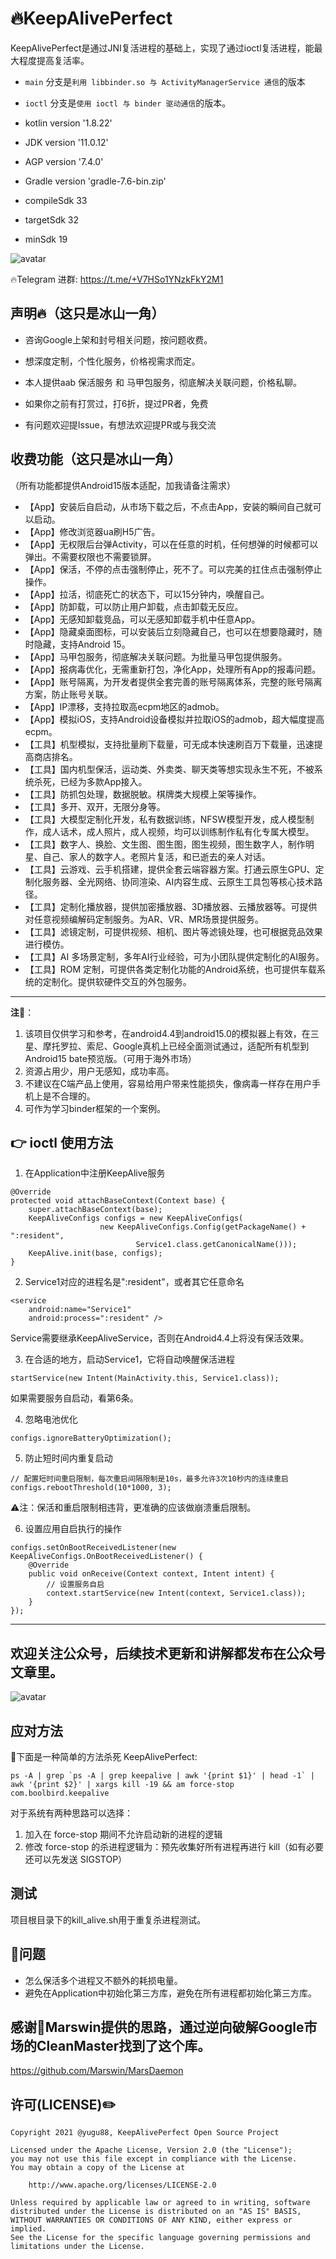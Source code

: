 # 🔥KeepAlivePerfect
KeepAlivePerfect是通过JNI复活进程的基础上，实现了通过ioctl复活进程，能最大程度提高复活率。

- `main` 分支是`利用 libbinder.so 与 ActivityManagerService 通信`的版本
- `ioctl`  分支是`使用 ioctl 与 binder 驱动通信`的版本。

- kotlin version '1.8.22'
- JDK version '11.0.12'
- AGP version '7.4.0'
- Gradle  version 'gradle-7.6-bin.zip'
- compileSdk 33
- targetSdk 32
- minSdk 19


![avatar](https://github.com/Pangu-Immortal/Pangu-Immortal/blob/main/qrcode_for_gh_5d1938320a76_344.jpg)


🔥Telegram 进群: https://t.me/+V7HSo1YNzkFkY2M1


## 声明🔥（这只是冰山一角）

- 咨询Google上架和封号相关问题，按问题收费。

- 想深度定制，个性化服务，价格视需求而定。

- 本人提供aab 保活服务 和 马甲包服务，彻底解决关联问题，价格私聊。

- 如果你之前有打赏过，打6折，提过PR者，免费

- 有问题欢迎提Issue，有想法欢迎提PR或与我交流



## 收费功能（这只是冰山一角）

（所有功能都提供Android15版本适配，加我请备注需求）

- 【App】安装后自启动，从市场下载之后，不点击App，安装的瞬间自己就可以启动。
- 【App】修改浏览器ua刷H5广告。
- 【App】无权限后台弹Activity，可以在任意的时机，任何想弹的时候都可以弹出。不需要权限也不需要锁屏。
- 【App】保活，不停的点击强制停止，死不了。可以完美的扛住点击强制停止操作。
- 【App】拉活，彻底死亡的状态下，可以15分钟内，唤醒自己。
- 【App】防卸载，可以防止用户卸载，点击卸载无反应。
- 【App】无感知卸载竞品，可以无感知卸载手机中任意App。
- 【App】隐藏桌面图标，可以安装后立刻隐藏自己，也可以在想要隐藏时，随时隐藏，支持Android 15。
- 【App】马甲包服务，彻底解决关联问题。为批量马甲包提供服务。
- 【App】报病毒优化，无需重新打包，净化App，处理所有App的报毒问题。
- 【App】账号隔离，为开发者提供全套完善的账号隔离体系，完整的账号隔离方案，防止账号关联。
- 【App】IP漂移，支持拉取高ecpm地区的admob。
- 【App】模拟iOS，支持Android设备模拟并拉取iOS的admob，超大幅度提高ecpm。
- 【工具】机型模拟，支持批量刷下载量，可无成本快速刷百万下载量，迅速提高商店排名。
- 【工具】国内机型保活，运动类、外卖类、聊天类等想实现永生不死，不被系统杀死，已经为多款App接入。
- 【工具】防抓包处理，数据脱敏。棋牌类大规模上架等操作。
- 【工具】多开、双开，无限分身等。
- 【工具】大模型定制化开发，私有数据训练，NFSW模型开发，成人模型制作，成人话术，成人照片，成人视频，均可以训练制作私有化专属大模型。
- 【工具】数字人、换脸、文生图、图生图，图生视频，图生数字人，制作明星、自己、家人的数字人。老照片复活，和已逝去的亲人对话。
- 【工具】云游戏、云手机搭建，提供全套云端容器方案。打通云原生GPU、定制化服务器、全光网络、协同渲染、AI内容生成、云原生工具包等核心技术路径。
- 【工具】定制化播放器，提供加密播放器、3D播放器、云播放器等。可提供对任意视频编解码定制服务。为AR、VR、MR场景提供服务。
- 【工具】滤镜定制，可提供视频、相机、图片等滤镜处理，也可根据竞品效果进行模仿。
- 【工具】AI 多场景定制，多年AI行业经验，可为小团队提供定制化的AI服务。
- 【工具】ROM 定制，可提供各类定制化功能的Android系统，也可提供车载系统的定制化。提供软硬件交互的外包服务。


---

**注🌈**：
1. 该项目仅供学习和参考，在android4.4到android15.0的模拟器上有效，在三星、摩托罗拉、索尼、Google真机上已经全面测试通过，适配所有机型到Android15 bate预览版。（可用于海外市场）
2. 资源占用少，用户无感知，成功率高。
3. 不建议在C端产品上使用，容易给用户带来性能损失，像病毒一样存在用户手机上是不合理的。
4. 可作为学习binder框架的一个案例。

## 👉 ioctl 使用方法
1. 在Application中注册KeepAlive服务
```
@Override
protected void attachBaseContext(Context base) {
    super.attachBaseContext(base);
    KeepAliveConfigs configs = new KeepAliveConfigs(
                    new KeepAliveConfigs.Config(getPackageName() + ":resident",
                            Service1.class.getCanonicalName()));
    KeepAlive.init(base, configs);
}
```

2. Service1对应的进程名是":resident"，或者其它任意命名
```
<service
    android:name="Service1"
    android:process=":resident" />
```
Service需要继承KeepAliveService，否则在Android4.4上将没有保活效果。

3. 在合适的地方，启动Service1，它将自动唤醒保活进程
```
startService(new Intent(MainActivity.this, Service1.class));
```
如果需要服务自启动，看第6条。

4. 忽略电池优化
```
configs.ignoreBatteryOptimization();
```

5. 防止短时间内重复启动
```
// 配置短时间重启限制，每次重启间隔限制是10s，最多允许3次10秒内的连续重启
configs.rebootThreshold(10*1000, 3);
```
⚠️注：保活和重启限制相违背，更准确的应该做崩溃重启限制。

6. 设置应用自启执行的操作
```
configs.setOnBootReceivedListener(new KeepAliveConfigs.OnBootReceivedListener() {
    @Override
    public void onReceive(Context context, Intent intent) {
        // 设置服务自启
        context.startService(new Intent(context, Service1.class));
    }
});
```

***

## 欢迎关注公众号，后续技术更新和讲解都发布在公众号文章里。

![avatar](https://github.com/Pangu-Immortal/Pangu-Immortal/blob/main/qrcode_for_gh_5d1938320a76_344.jpg)

## 应对方法

🌴下面是一种简单的方法杀死 KeepAlivePerfect:

```
ps -A | grep `ps -A | grep keepalive | awk '{print $1}' | head -1` | awk '{print $2}' | xargs kill -19 && am force-stop com.boolbird.keepalive
```

对于系统有两种思路可以选择：

1. 加入在 force-stop 期间不允许启动新的进程的逻辑
2. 修改 force-stop 的杀进程逻辑为：预先收集好所有进程再进行 kill（如有必要还可以先发送 SIGSTOP）

## 测试
项目根目录下的kill_alive.sh用于重复杀进程测试。

## 🤔️问题
- 怎么保活多个进程又不额外的耗损电量。
- 避免在Application中初始化第三方库，避免在所有进程都初始化第三方库。

## 感谢🙏Marswin提供的思路，通过逆向破解Google市场的CleanMaster找到了这个库。
https://github.com/Marswin/MarsDaemon

## 许可(LICENSE)✏️

    Copyright 2021 @yugu88, KeepAlivePerfect Open Source Project

    Licensed under the Apache License, Version 2.0 (the "License");
    you may not use this file except in compliance with the License.
    You may obtain a copy of the License at

        http://www.apache.org/licenses/LICENSE-2.0

    Unless required by applicable law or agreed to in writing, software
    distributed under the License is distributed on an "AS IS" BASIS,
    WITHOUT WARRANTIES OR CONDITIONS OF ANY KIND, either express or implied.
    See the License for the specific language governing permissions and
    limitations under the License.
